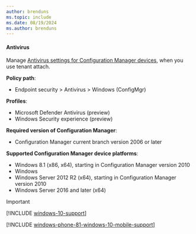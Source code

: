 ```yaml
---
author: brenduns
ms.topic: include
ms.date: 08/19/2024
ms.author: brenduns
---
```


#### Antivirus

Manage [Antivirus settings for Configuration Manager devices](../protect/antivirus-microsoft-defender-settings-windows-tenant-attach.md), when you use tenant attach.

**Policy path**:

- Endpoint security > Antivirus > Windows (ConfigMgr)

**Profiles**:

- Microsoft Defender Antivirus (preview)
- Windows Security experience (preview)

**Required version of Configuration Manager**:

- Configuration Manager current branch version 2006 or later

**Supported Configuration Manager device platforms**:

- Windows 8.1 (x86, x64), starting in Configuration Manager version 2010 <!--8763780, 8740844-->
- Windows
- Windows Server 2012 R2 (x64), starting in Configuration Manager version 2010 <!--8763780, 8740844-->
- Windows Server 2016 and later (x64)

> [!IMPORTANT]
> [!INCLUDE [windows-10-support](../includes/windows-10-support.md)]

[!INCLUDE [windows-phone-81-windows-10-mobile-support](../includes/windows-phone-81-windows-10-mobile-support.md)]